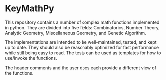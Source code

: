 # KeyMathPy

This repository contains a number of complex math functions implemented in python. They are divided into five fields: Combinatorics, Number Theory, Analytic Geometry, Miscellaneous Geometry, and Genetic Algorithm. 

The implementations are intended to be well-maintained, tested, and kept up to date. They should also be reasonably optimized for fast performance while still being easy to read. The tests can be used as templates for how to use/invoke the functions.

The header comments and the user docs each provide a different view of the functions.

